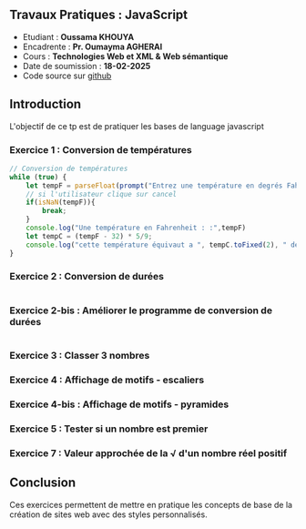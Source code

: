## Travaux Pratiques : JavaScript
- Etudiant : **Oussama KHOUYA**
- Encadrente : **Pr. Oumayma AGHERAI**
- Cours : **Technologies Web et XML & Web sémantique**
- Date de soumission : **18-02-2025**
- Code source sur [github](https://github.com/khouya-ai/TP-web)

## Introduction
L'objectif de ce tp est de pratiquer les bases de language javascript

### Exercice 1 : Conversion de températures
```javascript
// Conversion de températures
while (true) {
    let tempF = parseFloat(prompt("Entrez une température en degrés Fahrenheit : "));
    // si l'utilisateur clique sur cancel
    if(isNaN(tempF)){
        break;
    }
    console.log("Une température en Fahrenheit : :",tempF)
    let tempC = (tempF - 32) * 5/9;
    console.log("cette température équivaut a ", tempC.toFixed(2), " degrés Celsius" )
}


```
### Exercice 2 : Conversion de durées
```javascript


```
### Exercice 2-bis : Améliorer le programme de conversion de durées
```javascript


```
### Exercice 3 : Classer 3 nombres
### Exercice 4 : Affichage de motifs - escaliers
### Exercice 4-bis : Affichage de motifs - pyramides
### Exercice 5 : Tester si un nombre est premier
### Exercice 7 : Valeur approchée de la √ d'un nombre réel positif


## Conclusion
Ces exercices permettent de mettre en pratique les concepts de base de la création de sites web avec des styles personnalisés.
